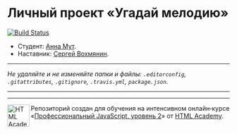 # Личный проект «Угадай мелодию» 

[![Build Status](https://travis-ci.org/annamut/472443-guess-melody.svg?branch=master)](https://travis-ci.org/annamut/472443-guess-melody)

* Студент: [Анна Мут](https://up.htmlacademy.ru/ecmascript/6/user/472443).
* Наставник:  [Сергей Вохмянин](https://htmlacademy.ru/profile/id530823).

---

_Не удаляйте и не изменяйте папки и файлы:_
_`.editorconfig`, `.gitattributes`, `.gitignore`, `.travis.yml`, `package.json`._

---


---

<a href="https://htmlacademy.ru/intensive/ecmascript"><img align="left" width="50" height="50" title="HTML Academy" src="https://up.htmlacademy.ru/static/img/intensive/ecmascript/logo-for-github.svg"></a>

Репозиторий создан для обучения на интенсивном онлайн‑курсе «[Профессиональный JavaScript, уровень 2](https://htmlacademy.ru/intensive/ecmascript)» от [HTML Academy](https://htmlacademy.ru).

[travis-image]: https://travis-ci.org/htmlacademy-ecmascript/472443-guess-melody.svg?branch=master
[travis-url]: https://travis-ci.org/htmlacademy-ecmascript/472443-guess-melody
